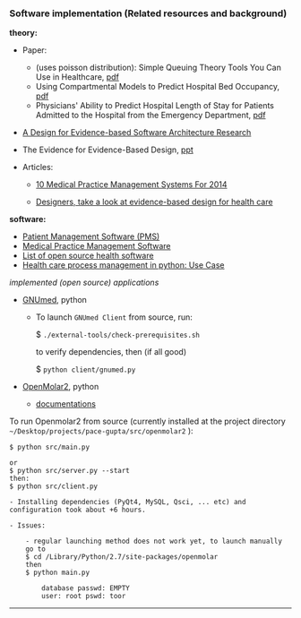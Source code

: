 
### Software implementation (Related resources and background)

**theory:**

- Paper:

	- (uses poisson distribution): Simple Queuing Theory Tools You Can Use in Healthcare, [pdf](http://www.iienet.org/uploadedFiles/SHS_Community/Resources/Simple%20Queuing%20Theory%20Tools%20You%20Can%20Use%20In%20Healthcare.pdf)
	- Using Compartmental Models to Predict Hospital Bed Occupancy, [pdf](http://www.researchgate.net/publication/228850639_Using_Compartmental_Models_to_Predict_Hospital_Bed_Occupancy)
	- Physicians' Ability to Predict Hospital Length of Stay for Patients Admitted to the Hospital from the Emergency Department, [pdf](http://www.ncbi.nlm.nih.gov/pmc/articles/PMC3272796/)
- [A Design for Evidence-based Software Architecture Research](http://users.ece.utexas.edu/~perry/work/papers/R2A-05-Evidence.pdf)

- The Evidence for Evidence-Based Design, [ppt](http://www.aia.org/aiaucmp/groups/aia/documents/pdf/aiab091011.pdf)

- Articles:
	- [10 Medical Practice Management Systems For 2014](http://www.informationweek.com/healthcare/electronic-health-records/10-medical-practice-management-systems-for-2014/d/d-id/1252791?itc=edit%5Fin%5Fbody%5Fcross&image_number=2)

	- [Designers, take a look at evidence-based design for health care](http://www.fastcodesign.com/1418953/designers-take-a-look-at-evidence-based-design-for-health-care)


**software:**

- [Patient Management Software (PMS)](https://en.wikipedia.org/wiki/Patient_management_software)
- [Medical Practice Management Software](https://en.wikipedia.org/wiki/Medical_practice_management_software)
- [List of open source health software](https://en.wikipedia.org/wiki/List_of_open-source_health_software)
- [Health care process management in python: Use Case](http://publications.crs4.it/pubdocs/2011/Cab11/healthcare-process-management-in-python-a-use-case.pdf)



*implemented (open source) applications*

- [GNUmed](http://wiki.gnumed.de/bin/view/Gnumed/InstallerGuideHomeShort), python
	- To launch `GNUmed Client` from source, run:

	    $ `./external-tools/check-prerequisites.sh`

	    to verify dependencies, then (if all good)

	    $ `python client/gnumed.py`


- [OpenMolar2](https://openmolar.com/om2), python

	- [documentations](https://static.openmolar.com/om2/documentation/current/contents.html)

To run Openmolar2 from source (currently installed at the project directory `~/Desktop/projects/pace-gupta/src/openmolar2` ):

	$ python src/main.py

	or
	$ python src/server.py --start
	then:
	$ python src/client.py

	- Installing dependencies (PyQt4, MySQL, Qsci, ... etc) and configuration took about +6 hours.

	- Issues:

		- regular launching method does not work yet, to launch manually
		go to
		$ cd /Library/Python/2.7/site-packages/openmolar
		then
		$ python main.py

			database passwd: EMPTY
			user: root pswd: toor


<hr>
